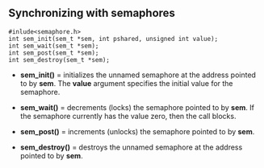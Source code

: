 ## Synchronizing with semaphores

```
#inlude<semaphore.h>
int sem_init(sem_t *sem, int pshared, unsigned int value);
int sem_wait(sem_t *sem);
int sem_post(sem_t *sem);
int sem_destroy(sem_t *sem);
```

- **sem_init()** = initializes the unnamed semaphore at the address pointed to by **sem**. The **value** argument specifies the initial value for the semaphore.

- **sem_wait()** = decrements (locks) the semaphore pointed to by **sem**. If the semaphore currently has the value zero, then the call blocks.

- **sem_post()** = increments (unlocks) the semaphore pointed to by **sem**. 

- **sem_destroy()** = destroys the unnamed semaphore at the address pointed to by **sem**.
